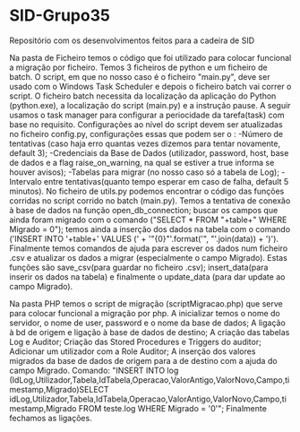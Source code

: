 # SID-Grupo35
Repositório com os desenvolvimentos feitos para a cadeira de SID

Na pasta de Ficheiro temos o código que foi utilizado para colocar funcional a migração por ficheiro.
Temos 3 ficheiros de python e um ficheiro de batch. O script, em que no nosso caso é o ficheiro "main.py", deve ser usado com o Windows Task Scheduler e depois o ficheiro batch vai correr o script.
O ficheiro batch necessita da localização da aplicação do Python (python.exe), a localização do script (main.py) e a instrução pause.
A seguir usamos o task manager para configurar a periocidade da tarefa(task) com base no requisito.
Configurações ao nível do script devem ser atualizadas no ficheiro config.py, configurações essas que podem ser o :
-Número de tentativas (caso haja erro quantas vezes dizemos para tentar novamente, default 3);
-Credenciais da Base de Dados (utilizador, password, host, base de dados e a flag raise_on_warning, na qual se estiver a true informa se houver avisos);
-Tabelas para migrar (no nosso caso só a tabela de Log);
-Intervalo entre tentativas(quanto tempo esperar em caso de falha, default 5 minutos).
No ficheiro de utils.py podemos encontrar o código das funções corridas no script corrido no batch (main.py). Temos a tentativa de conexão à base de dados na função open_db_connection; buscar os campos que ainda foram migrado com o comando ("SELECT * FROM "+table+" WHERE Migrado = 0"); temos ainda a inserção dos dados na tabela com o comando ('INSERT INTO '+table+' VALUES (' + '"{0}"'.format('", "'.join(data)) + ')'). Finalmente temos comandos de ajuda para escrever os dados num ficheiro .csv e atualizar os dados a migrar (especialmente o campo Migrado). Estas funções são save_csv(para guardar no ficheiro .csv); insert_data(para inserir os dados na tabela) e finalmente o update_data (para dar update ao campo Migrado).

Na pasta PHP temos o script de migração (scriptMigracao.php) que serve para colocar funcional a migração por php.
A inicializar temos o nome do servidor, o nome de user, password e o nome da base de dados;
A ligação à bd de origem e ligação à base de dados de destino;
A criação das tabelas Log e Auditor;
Criação das Stored Procedures e Triggers do auditor;
Adicionar um utilizador com a Role Auditor;
A inserção dos valores migrados da base de dados de origem para a de destino com a ajuda do campo Migrado. Comando:
"INSERT INTO log (IdLog,Utilizador,Tabela,IdTabela,Operacao,ValorAntigo,ValorNovo,Campo,timestamp,Migrado)SELECT idLog,Utilizador,Tabela,IdTabela,Operacao,ValorAntigo,ValorNovo,Campo,timestamp,Migrado FROM teste.log WHERE Migrado = '0'";
Finalmente fechamos as ligações.
